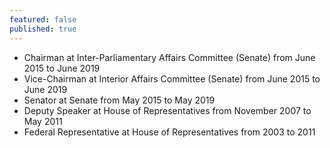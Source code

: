 ```yaml
---
featured: false
published: true
---
```

* Chairman at Inter-Parliamentary Affairs Committee (Senate) from June 2015 to June 2019
* Vice-Chairman at Interior Affairs Committee (Senate) from June 2015 to June 2019
* Senator at Senate from May 2015 to May 2019
* Deputy Speaker at House of Representatives from November 2007 to May 2011
* Federal Representative at House of Representatives from 2003 to 2011

